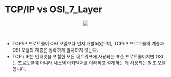 # TCP/IP vs OSI_7_Layer


<p align="center">
  <img src="https://github.com/user-attachments/assets/56bc35bd-50c8-4679-8e66-132fe43858a3">
</p></br>

- TCP/IP 프로토콜이 OSI 모델보다 먼저 개발되었으며, TCP/IP 프로토콜의 계층과 OSI 모델의 계층은 정확하게 일치하지 않는다.
- TCP / IP는 인터넷을 포함한 모든 네트워크에 사용되는 표준 프로토콜이지만 OSI는 프로토콜이 아니라 시스템 아키텍처를 이해하고 설계하는 데 사용되는 참조 모델입니다.
